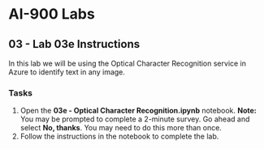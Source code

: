 # AI-900 Labs
## 03 - Lab 03e Instructions
In this lab we will be using the Optical Character Recognition service in Azure to identify text in any image.

### Tasks
1.  Open the **03e - Optical Character Recognition.ipynb** notebook.
    **Note:** You may be prompted to complete a 2-minute survey. Go ahead and select **No, thanks**. You may need to do this more than once.
2.  Follow the instructions in the notebook to complete the lab.
